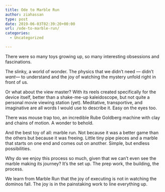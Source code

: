 ```yaml
---
title: Ode to Marble Run
author: ziahassan
type: post
date: 2019-06-03T02:39:20+00:00
url: /ode-to-marble-run/
categories:
  - Uncategorized

---
```

There were so many toys growing up, so many interesting obsessions and fascinations.

The slinky, a world of wonder. The physics that we didn’t need — didn’t _want_— to understand and the joy of watching the mystery unfold right in front of us.

Or what about the view master? With its reels created specifically for the device itself, better than a shake-me-up kaleidoscope, but not quite a personal movie viewing station (yet). Meditative, transportive, and imaginative are all words I would use to describe it. Easy on the eyes too.

There was mouse trap too, an incredible Rube Goldberg machine with clay and chains of motion. A wonder to behold. 

And the best toy of all: marble run. Not because it was a better game than the others but because it was freeing. Little tiny pipe pieces and a marble that starts on one end and comes out on another. Simple, but endless possibilities. 

Why do we enjoy this process so much, given that we can&#8217;t even see the marble making its journey? It&#8217;s the set up. The prep work, the building, the process. 

We learn from Marble Run that the joy of executing is not in watching the dominos fall. The joy is in the painstaking work to line everything up.